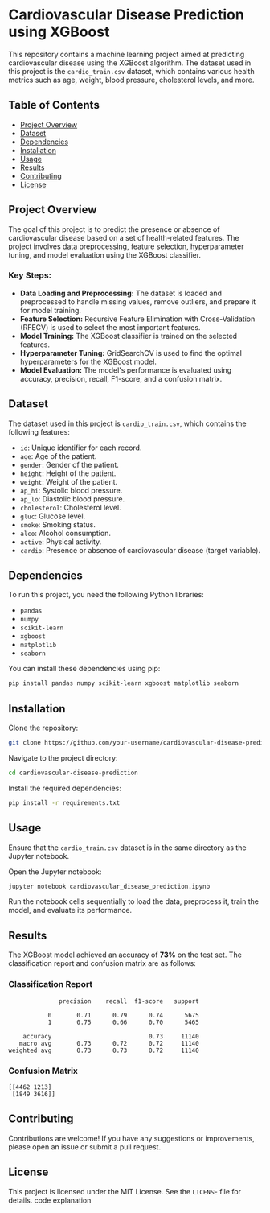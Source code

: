 # Cardiovascular Disease Prediction using XGBoost

This repository contains a machine learning project aimed at predicting cardiovascular disease using the XGBoost algorithm. The dataset used in this project is the `cardio_train.csv` dataset, which contains various health metrics such as age, weight, blood pressure, cholesterol levels, and more.

## Table of Contents
- [Project Overview](#project-overview)
- [Dataset](#dataset)
- [Dependencies](#dependencies)
- [Installation](#installation)
- [Usage](#usage)
- [Results](#results)
- [Contributing](#contributing)
- [License](#license)

## Project Overview
The goal of this project is to predict the presence or absence of cardiovascular disease based on a set of health-related features. The project involves data preprocessing, feature selection, hyperparameter tuning, and model evaluation using the XGBoost classifier.

### Key Steps:
- **Data Loading and Preprocessing:** The dataset is loaded and preprocessed to handle missing values, remove outliers, and prepare it for model training.
- **Feature Selection:** Recursive Feature Elimination with Cross-Validation (RFECV) is used to select the most important features.
- **Model Training:** The XGBoost classifier is trained on the selected features.
- **Hyperparameter Tuning:** GridSearchCV is used to find the optimal hyperparameters for the XGBoost model.
- **Model Evaluation:** The model's performance is evaluated using accuracy, precision, recall, F1-score, and a confusion matrix.

## Dataset
The dataset used in this project is `cardio_train.csv`, which contains the following features:

- `id`: Unique identifier for each record.
- `age`: Age of the patient.
- `gender`: Gender of the patient.
- `height`: Height of the patient.
- `weight`: Weight of the patient.
- `ap_hi`: Systolic blood pressure.
- `ap_lo`: Diastolic blood pressure.
- `cholesterol`: Cholesterol level.
- `gluc`: Glucose level.
- `smoke`: Smoking status.
- `alco`: Alcohol consumption.
- `active`: Physical activity.
- `cardio`: Presence or absence of cardiovascular disease (target variable).

## Dependencies
To run this project, you need the following Python libraries:

- `pandas`
- `numpy`
- `scikit-learn`
- `xgboost`
- `matplotlib`
- `seaborn`

You can install these dependencies using pip:

```bash
pip install pandas numpy scikit-learn xgboost matplotlib seaborn
```

## Installation
Clone the repository:

```bash
git clone https://github.com/your-username/cardiovascular-disease-prediction.git
```

Navigate to the project directory:

```bash
cd cardiovascular-disease-prediction
```

Install the required dependencies:

```bash
pip install -r requirements.txt
```

## Usage
Ensure that the `cardio_train.csv` dataset is in the same directory as the Jupyter notebook.

Open the Jupyter notebook:

```bash
jupyter notebook cardiovascular_disease_prediction.ipynb
```

Run the notebook cells sequentially to load the data, preprocess it, train the model, and evaluate its performance.

## Results
The XGBoost model achieved an accuracy of **73%** on the test set. The classification report and confusion matrix are as follows:

### Classification Report
```
              precision    recall  f1-score   support

           0       0.71      0.79      0.74      5675
           1       0.75      0.66      0.70      5465

    accuracy                           0.73     11140
   macro avg       0.73      0.72      0.72     11140
weighted avg       0.73      0.73      0.72     11140
```

### Confusion Matrix
```
[[4462 1213]
 [1849 3616]]
```

## Contributing
Contributions are welcome! If you have any suggestions or improvements, please open an issue or submit a pull request.

## License
This project is licensed under the MIT License. See the `LICENSE` file for details.
code explanation
